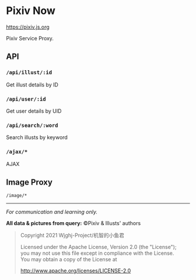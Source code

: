 # Pixiv Now

https://pixiv.js.org

Pixiv Service Proxy.

## API

### `/api/illust/:id`

Get illust details by ID

### `/api/user/:id`

Get user details by UID

### `/api/search/:word`

Search illusts by keyword

### `/ajax/*`

AJAX

## Image Proxy

`/image/*`

---

_For communication and learning only._

**All data & pictures from query:** &copy;Pixiv & Illusts' authors

> Copyright 2021 Wjghj-Project/机智的小鱼君
>
> Licensed under the Apache License, Version 2.0 (the "License");<br>
> you may not use this file except in compliance with the License.<br>
> You may obtain a copy of the License at
>
> http://www.apache.org/licenses/LICENSE-2.0
